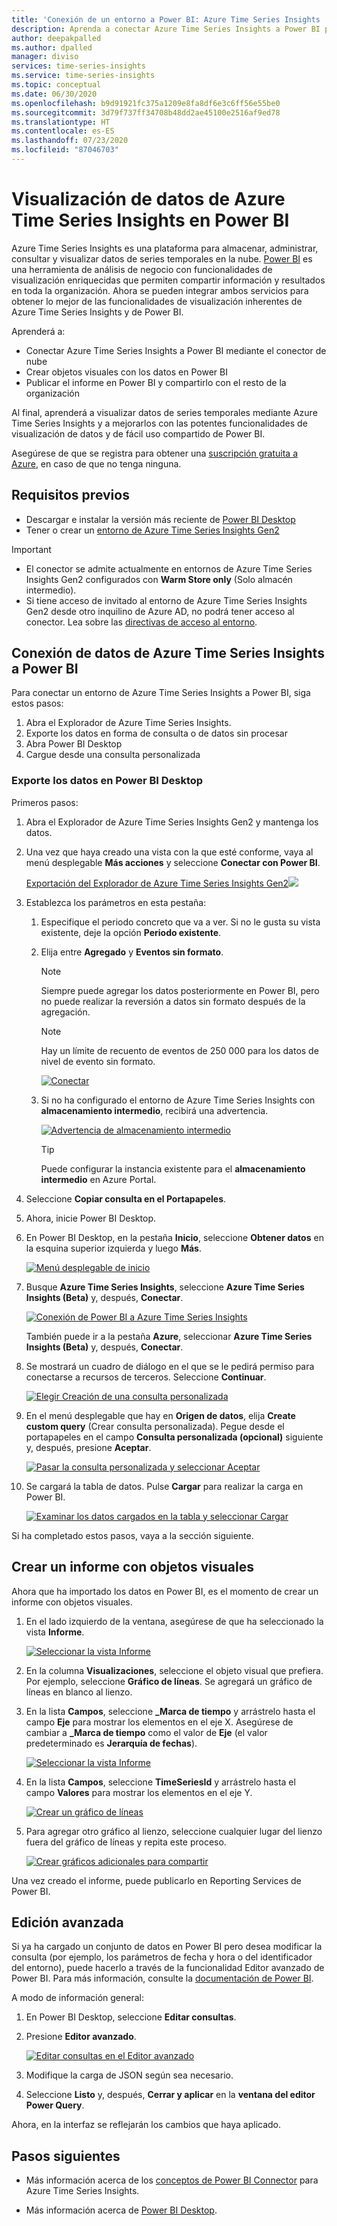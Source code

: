 ```yaml
---
title: 'Conexión de un entorno a Power BI: Azure Time Series Insights | Microsoft Docs'
description: Aprenda a conectar Azure Time Series Insights a Power BI para compartir, representar y mostrar datos en toda una organización.
author: deepakpalled
ms.author: dpalled
manager: diviso
services: time-series-insights
ms.service: time-series-insights
ms.topic: conceptual
ms.date: 06/30/2020
ms.openlocfilehash: b9d91921fc375a1209e8fa8df6e3c6ff56e55be0
ms.sourcegitcommit: 3d79f737ff34708b48dd2ae45100e2516af9ed78
ms.translationtype: HT
ms.contentlocale: es-ES
ms.lasthandoff: 07/23/2020
ms.locfileid: "87046703"
---
```

# <a name="visualize-data-from-azure-time-series-insights-in-power-bi"></a>Visualización de datos de Azure Time Series Insights en Power BI

Azure Time Series Insights es una plataforma para almacenar, administrar, consultar y visualizar datos de series temporales en la nube. [Power BI](https://powerbi.microsoft.com) es una herramienta de análisis de negocio con funcionalidades de visualización enriquecidas que permiten compartir información y resultados en toda la organización. Ahora se pueden integrar ambos servicios para obtener lo mejor de las funcionalidades de visualización inherentes de Azure Time Series Insights y de Power BI.

Aprenderá a:

* Conectar Azure Time Series Insights a Power BI mediante el conector de nube
* Crear objetos visuales con los datos en Power BI
* Publicar el informe en Power BI y compartirlo con el resto de la organización

Al final, aprenderá a visualizar datos de series temporales mediante Azure Time Series Insights y a mejorarlos con las potentes funcionalidades de visualización de datos y de fácil uso compartido de Power BI.

Asegúrese de que se registra para obtener una [suscripción gratuita a Azure](https://azure.microsoft.com/free/), en caso de que no tenga ninguna.

## <a name="prerequisites"></a>Requisitos previos

* Descargar e instalar la versión más reciente de [Power BI Desktop](https://powerbi.microsoft.com/downloads/)
* Tener o crear un [entorno de Azure Time Series Insights Gen2](time-series-insights-update-how-to-manage.md)

> [!IMPORTANT]
>
> * El conector se admite actualmente en entornos de Azure Time Series Insights Gen2 configurados con **Warm Store only** (Solo almacén intermedio).
> * Si tiene acceso de invitado al entorno de Azure Time Series Insights Gen2 desde otro inquilino de Azure AD, no podrá tener acceso al conector. Lea sobre las [directivas de acceso al entorno](./concepts-access-policies.md).

## <a name="connect-data-from-azure-time-series-insights-to-power-bi"></a>Conexión de datos de Azure Time Series Insights a Power BI

Para conectar un entorno de Azure Time Series Insights a Power BI, siga estos pasos:

1. Abra el Explorador de Azure Time Series Insights.
1. Exporte los datos en forma de consulta o de datos sin procesar
1. Abra Power BI Desktop
1. Cargue desde una consulta personalizada

### <a name="export-data-into-power-bi-desktop"></a>Exporte los datos en Power BI Desktop

Primeros pasos:

1. Abra el Explorador de Azure Time Series Insights Gen2 y mantenga los datos.
1. Una vez que haya creado una vista con la que esté conforme, vaya al menú desplegable **Más acciones** y seleccione **Conectar con Power BI**.

    [Exportación del Explorador de Azure Time Series Insights Gen2![](media/how-to-connect-power-bi/time-series-insights-export-option.png)](media/how-to-connect-power-bi/time-series-insights-export-option.png#lightbox)

1. Establezca los parámetros en esta pestaña:

   1. Especifique el periodo concreto que va a ver. Si no le gusta su vista existente, deje la opción **Periodo existente**.
   
   1. Elija entre **Agregado** y **Eventos sin formato**. 
   
       > [!NOTE]
       > Siempre puede agregar los datos posteriormente en Power BI, pero no puede realizar la reversión a datos sin formato después de la agregación. 
       
       > [!NOTE]
       > Hay un límite de recuento de eventos de 250 000 para los datos de nivel de evento sin formato.

       [![Conectar](media/how-to-connect-power-bi/connect-to-power-bi.png)](media/how-to-connect-power-bi/connect-to-power-bi.png#lightbox)

   1. Si no ha configurado el entorno de Azure Time Series Insights con **almacenamiento intermedio**, recibirá una advertencia.

       [![Advertencia de almacenamiento intermedio](media/how-to-connect-power-bi/connect-to-power-bi-warning.png)](media/how-to-connect-power-bi/connect-to-power-bi-warning.png#lightbox)

       > [!TIP]
       > Puede configurar la instancia existente para el **almacenamiento intermedio** en Azure Portal.

1. Seleccione **Copiar consulta en el Portapapeles**.
1. Ahora, inicie Power BI Desktop.
1. En Power BI Desktop, en la pestaña **Inicio**, seleccione **Obtener datos** en la esquina superior izquierda y luego **Más**.

    [![Menú desplegable de inicio](media/how-to-connect-power-bi/power-bi-home-drop-down.png)](media/how-to-connect-power-bi/power-bi-home-drop-down.png#lightbox)

1. Busque **Azure Time Series Insights**, seleccione **Azure Time Series Insights (Beta)** y, después, **Conectar**.

    [![Conexión de Power BI a Azure Time Series Insights](media/how-to-connect-power-bi/connect-to-time-series-insights.png)](media/how-to-connect-power-bi/connect-to-time-series-insights.png#lightbox)

    También puede ir a la pestaña **Azure**, seleccionar **Azure Time Series Insights (Beta)** y, después, **Conectar**.
    
1. Se mostrará un cuadro de diálogo en el que se le pedirá permiso para conectarse a recursos de terceros. Seleccione **Continuar**.

    [![Elegir Creación de una consulta personalizada](media/how-to-connect-power-bi/confirm-the-connection.png)](media/how-to-connect-power-bi/confirm-the-connection.png#lightbox)

1. En el menú desplegable que hay en **Origen de datos**, elija **Create custom query** (Crear consulta personalizada). Pegue desde el portapapeles en el campo **Consulta personalizada (opcional)** siguiente y, después, presione **Aceptar**.

    [![Pasar la consulta personalizada y seleccionar Aceptar](media/how-to-connect-power-bi/custom-query-load.png)](media/how-to-connect-power-bi/custom-query-load.png#lightbox)  

1. Se cargará la tabla de datos. Pulse **Cargar** para realizar la carga en Power BI.

    [![Examinar los datos cargados en la tabla y seleccionar Cargar](media/how-to-connect-power-bi/review-the-loaded-data-table.png)](media/how-to-connect-power-bi/review-the-loaded-data-table.png#lightbox)  

Si ha completado estos pasos, vaya a la sección siguiente.

## <a name="create-a-report-with-visuals"></a>Crear un informe con objetos visuales

Ahora que ha importado los datos en Power BI, es el momento de crear un informe con objetos visuales.

1. En el lado izquierdo de la ventana, asegúrese de que ha seleccionado la vista **Informe**.

    [![Seleccionar la vista Informe](media/how-to-connect-power-bi/select-the-report-view.png)](media/how-to-connect-power-bi/select-the-report-view.png#lightbox)

1.  En la columna **Visualizaciones**, seleccione el objeto visual que prefiera. Por ejemplo, seleccione **Gráfico de líneas**. Se agregará un gráfico de líneas en blanco al lienzo.

1.  En la lista **Campos**, seleccione **_Marca de tiempo** y arrástrelo hasta el campo **Eje** para mostrar los elementos en el eje X. Asegúrese de cambiar a **_Marca de tiempo** como el valor de **Eje** (el valor predeterminado es **Jerarquía de fechas**).

    [![Seleccionar la vista Informe](media/how-to-connect-power-bi/select-timestamp.png)](media/how-to-connect-power-bi/select-timestamp.png#lightbox)

1.  En la lista **Campos**, seleccione **TimeSeriesId** y arrástrelo hasta el campo **Valores** para mostrar los elementos en el eje Y.

    [![Crear un gráfico de líneas](media/how-to-connect-power-bi/power-bi-line-chart.png)](media/how-to-connect-power-bi/power-bi-line-chart.png#lightbox)

1.  Para agregar otro gráfico al lienzo, seleccione cualquier lugar del lienzo fuera del gráfico de líneas y repita este proceso.

    [![Crear gráficos adicionales para compartir](media/how-to-connect-power-bi/power-bi-additional-charts.png)](media/how-to-connect-power-bi/power-bi-additional-charts.png#lightbox)

Una vez creado el informe, puede publicarlo en Reporting Services de Power BI.

## <a name="advanced-editing"></a>Edición avanzada

Si ya ha cargado un conjunto de datos en Power BI pero desea modificar la consulta (por ejemplo, los parámetros de fecha y hora o del identificador del entorno), puede hacerlo a través de la funcionalidad Editor avanzado de Power BI. Para más información, consulte la [documentación de Power BI](https://docs.microsoft.com/power-bi/desktop-query-overview).

A modo de información general:

1. En Power BI Desktop, seleccione **Editar consultas**.
1. Presione **Editor avanzado**.

    [![Editar consultas en el Editor avanzado](media/how-to-connect-power-bi/power-bi-advanced-query-editing.png)](media/how-to-connect-power-bi/power-bi-advanced-query-editing.png#lightbox)

1. Modifique la carga de JSON según sea necesario.
1. Seleccione **Listo** y, después, **Cerrar y aplicar** en la **ventana del editor Power Query**.

Ahora, en la interfaz se reflejarán los cambios que haya aplicado.  

## <a name="next-steps"></a>Pasos siguientes

* Más información acerca de los [conceptos de Power BI Connector](https://docs.microsoft.com/power-bi/desktop-query-overview) para Azure Time Series Insights.

* Más información acerca de [Power BI Desktop](https://docs.microsoft.com/power-bi/desktop-query-overview).
